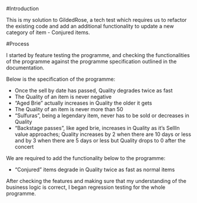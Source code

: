 #Introduction

This is my solution to GildedRose, a tech test which requires us to refactor the existing code and add an additional functionality to update a new category of item - Conjured items.

#Process

I started by feature testing the programme, and checking the functionalities of the programme against the programme specification outlined in the documentation.

Below is the specification of the programme:
- Once the sell by date has passed, Quality degrades twice as fast
- The Quality of an item is never negative
- “Aged Brie” actually increases in Quality the older it gets
- The Quality of an item is never more than 50
- “Sulfuras”, being a legendary item, never has to be sold or decreases in Quality
- “Backstage passes”, like aged brie, increases in Quality as it’s SellIn value approaches; Quality increases by 2 when there are 10 days or less and by 3 when there are 5 days or less but Quality drops to 0 after the concert

We are required to add the functionality below to the programme:
- “Conjured” items degrade in Quality twice as fast as normal items

After checking the features and making sure that my understanding of the business logic is correct, I began regression testing for the whole programme.  
